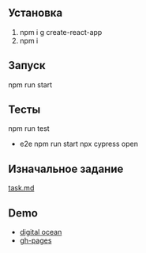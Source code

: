 
## Установка 
1. npm i g create-react-app
2. npm i 
## Запуск 
npm run start
## Тесты 
npm run test
* e2e
npm run start
npx cypress open

## Изначальное задание 
[task.md](./task.md "Изначальное задание")

## Demo
* [digital ocean](http://146.185.141.216/ "demo2")
* [gh-pages](https://knafm.github.io/ "demo 1")
